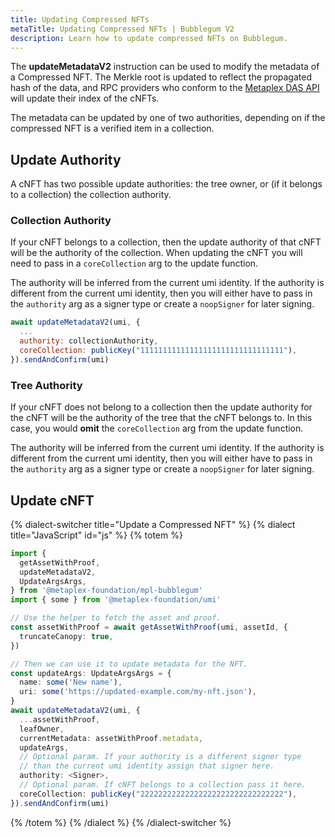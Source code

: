 ```yaml
---
title: Updating Compressed NFTs
metaTitle: Updating Compressed NFTs | Bubblegum V2
description: Learn how to update compressed NFTs on Bubblegum.
---
```


The **updateMetadataV2** instruction can be used to modify the metadata of a Compressed NFT. The Merkle root is updated to reflect the propagated hash of the data, and RPC providers who conform to the [Metaplex DAS API](https://github.com/metaplex-foundation/digital-asset-standard-api) will update their index of the cNFTs.

The metadata can be updated by one of two authorities, depending on if the compressed NFT is a verified item in a collection.

## Update Authority

A cNFT has two possible update authorities: the tree owner, or (if it belongs to a collection) the collection authority.

### Collection Authority

If your cNFT belongs to a collection, then the update authority of that cNFT will be the authority of the collection. When updating the cNFT you will need to pass in a `coreCollection` arg to the update function.

The authority will be inferred from the current umi identity. If the authority is different from the current umi identity, then you will either have to pass in the `authority` arg as a signer type or create a `noopSigner` for later signing.

```js
await updateMetadataV2(umi, {
  ...
  authority: collectionAuthority,
  coreCollection: publicKey("11111111111111111111111111111111"),
}).sendAndConfirm(umi)
```

### Tree Authority

If your cNFT does not belong to a collection then the update authority for the cNFT will be the authority of the tree that the cNFT belongs to. In this case, you would **omit** the `coreCollection` arg from the update function.

The authority will be inferred from the current umi identity. If the authority is different from the current umi identity, then you will either have to pass in the `authority` arg as a signer type or create a `noopSigner` for later signing.

## Update cNFT

{% dialect-switcher title="Update a Compressed NFT" %}
{% dialect title="JavaScript" id="js" %}
{% totem %}

```ts
import {
  getAssetWithProof,
  updateMetadataV2,
  UpdateArgsArgs,
} from '@metaplex-foundation/mpl-bubblegum'
import { some } from '@metaplex-foundation/umi'

// Use the helper to fetch the asset and proof.
const assetWithProof = await getAssetWithProof(umi, assetId, {
  truncateCanopy: true,
})

// Then we can use it to update metadata for the NFT.
const updateArgs: UpdateArgsArgs = {
  name: some('New name'),
  uri: some('https://updated-example.com/my-nft.json'),
}
await updateMetadataV2(umi, {
  ...assetWithProof,
  leafOwner,
  currentMetadata: assetWithProof.metadata,
  updateArgs,
  // Optional param. If your authority is a different signer type 
  // than the current umi identity assign that signer here.
  authority: <Signer>,
  // Optional param. If cNFT belongs to a collection pass it here.
  coreCollection: publicKey("22222222222222222222222222222222"),
}).sendAndConfirm(umi)
```

{% /totem %}
{% /dialect %}
{% /dialect-switcher %}
